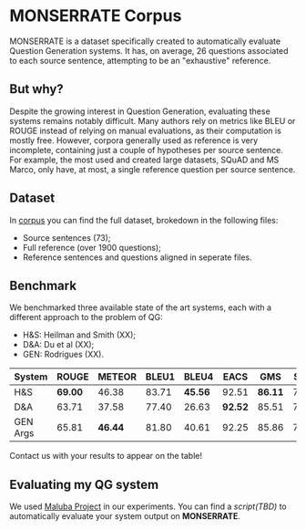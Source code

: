 # MONSERRATE Corpus

MONSERRATE is a dataset specifically created to automatically evaluate Question Generation systems. It has, on average, 26 questions associated to each source sentence, attempting to be an "exhaustive" reference.

## But why?

Despite the growing interest in Question Generation, evaluating these systems remains notably difficult. Many authors rely on metrics like BLEU or ROUGE instead of relying on manual evaluations, as their computation is mostly free. However, corpora generally used as reference is very incomplete, containing just a couple of hypotheses per source sentence. For example, the most used and created large datasets, SQuAD and MS Marco, only have, at most, a single reference question per source sentence. 

## Dataset

In [corpus](https://github.com/hprodrig/MONSERRATE_Corpus/tree/main/corpus) you can find the full dataset, brokedown in the following files:

* Source sentences (73);
* Full reference (over 1900 questions);
* Reference sentences and questions aligned in seperate files.

## Benchmark

We benchmarked three available state of the art systems, each with a different approach to the problem of QG:

* H&S: Heilman and Smith (XX);
* D&A: Du et al (XX);
* GEN: Rodrigues (XX).


System | ROUGE | METEOR | BLEU1 | BLEU4 | EACS | GMS | STCS | VECS
------ | ----- | ------ | ----- | ----- | ---- | --- | ---- | ----
H&S | **69.00** | 46.38 | 83.71 | **45.56** | 92.51 | **86.11** | 73.26 | 77.92
D&A | 63.71  | 37.58  | 77.40 | 26.63 | **92.52** | 85.51 |  74.47 | 77.54
GEN Args | 65.81 | **46.44** | 81.80 | 40.61 | 92.25 | 85.86 | 71.17 | **80.89**


Contact us with your results to appear on the table!

## Evaluating my QG system

We used [Maluba Project](https://github.com/Maluuba/nlg-eval) in our experiments. You can find a _script(TBD)_ to automatically evaluate your system output on **MONSERRATE**.
